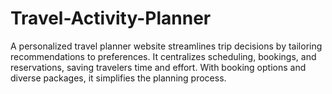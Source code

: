 # Travel-Activity-Planner
A personalized travel planner website streamlines trip decisions by tailoring recommendations to preferences. It centralizes scheduling, bookings, and reservations, saving travelers time and effort. With booking options and diverse packages, it simplifies the planning process.






